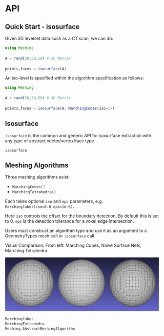 # API

## Quick Start - isosurface

Given 3D levelset data such as a CT scan, we can do:

```julia
using Meshing

A = rand(50,50,50) # 3D Matrix

points,faces = isosurface(A)
```

An iso-level is specified within the algorithm specification as follows:

```julia
using Meshing

A = rand(50,50,50) # 3D Matrix

points,faces = isosurface(A, MarchingCubes(iso=1))
```

## Isosurface

`isosurface` is the common and generic API for isosurface extraction with any type of abstract vector/vertex/face type.

```@docs
isosurface
```

## Meshing Algorithms

Three meshing algorithms exist:

* `MarchingCubes()`
* `MarchingTetrahedra()`

Each takes optional `iso` and `eps` parameters, e.g. `MarchingCubes(iso=0.0,eps=1e-6)`.

Here `iso` controls the offset for the boundary detection. By default this is set to 0. `eps` is the detection tolerance for a voxel edge intersection.

Users must construct an algorithm type and use it as an argument to a GeometryTypes mesh call or `isosurface` call.

Visual Comparison:
From left: Marching Cubes, Naive Surface Nets, Marching Tetrahedra

![comparison](./img/comparison.png)

```@docs
MarchingCubes
MarchingTetrahedra
Meshing.AbstractMeshingAlgorithm
```
